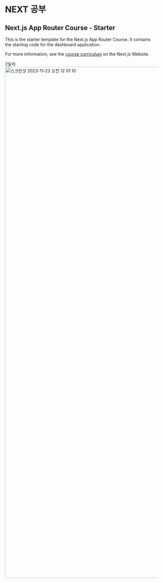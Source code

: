 # NEXT 공부

## Next.js App Router Course - Starter

This is the starter template for the Next.js App Router Course. It contains the starting code for the dashboard application.

For more information, see the [course curriculum](https://nextjs.org/learn) on the Next.js Website.

2일차
<img width="1680" alt="스크린샷 2023-11-23 오전 12 01 10" src="https://github.com/teagh82/next_practice/assets/59547069/51725689-f64a-4bb2-ac12-34a3531fa750">
